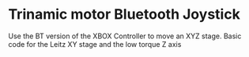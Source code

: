 # Trinamic motor Bluetooth Joystick

Use the BT version of the XBOX Controller to move an XYZ stage.
Basic code for the Leitz XY stage and the low torque Z axis
